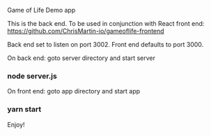 Game of Life Demo app

This is the back end. To be used in conjunction with React front end: https://github.com/ChrisMartin-io/gameoflife-frontend

Back end set to listen on port 3002. Front end defaults to port 3000. 

On back end: goto server directory and start server

### node server.js

On front end: goto app directory and start app

### yarn start

Enjoy!